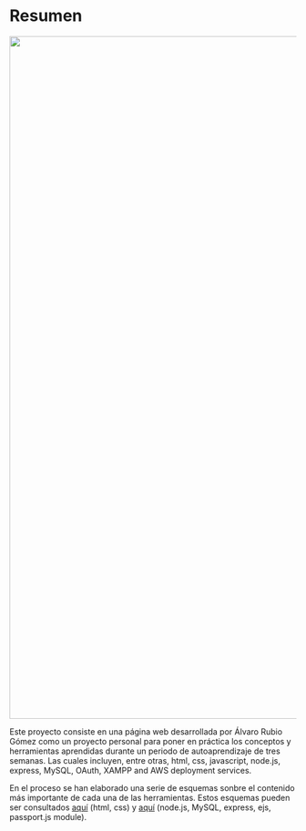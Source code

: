 # Resumen

<img src="images/thumbnail.jpg" width="1200">

Este proyecto consiste en una página web desarrollada por Álvaro Rubio Gómez como un proyecto personal para poner en práctica los conceptos y herramientas aprendidas durante un periodo de autoaprendizaje de tres semanas. Las cuales incluyen, entre otras, html, css, javascript, node.js, express, MySQL, OAuth, XAMPP and AWS deployment services.

En el proceso se han elaborado una serie de esquemas sonbre el contenido más importante de cada una de las herramientas.
Estos esquemas pueden ser consultados [aquí](https://colab.research.google.com/drive/1J5L7E-r01xSRGgqM7ptbNFzYc40FvudW?usp=sharing) (html, css) y [aquí](https://colab.research.google.com/drive/1gP1v3JFL_Svh29dQQrouzDrQYxxeAqNl?usp=sharing) (node.js, MySQL, express, ejs, passport.js module).

